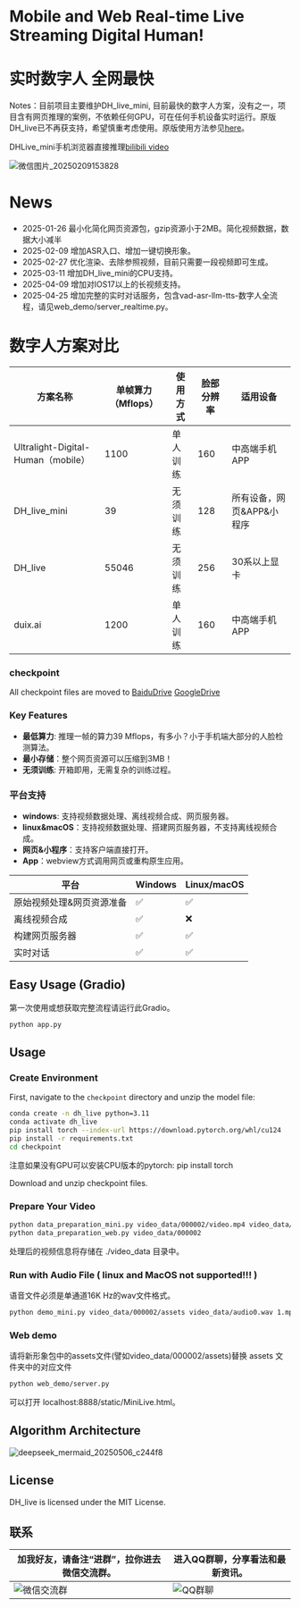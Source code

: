 # Mobile and Web Real-time Live Streaming Digital Human! 
# 实时数字人 全网最快
Notes：目前项目主要维护DH_live_mini, 目前最快的数字人方案，没有之一，项目含有网页推理的案例，不依赖任何GPU，可在任何手机设备实时运行。原版DH_live已不再获支持，希望慎重考虑使用。原版使用方法参见[here](https://github.com/kleinlee/DH_live/blob/main/README_DH_live.md)。

DHLive_mini手机浏览器直接推理[bilibili video](https://www.bilibili.com/video/BV1UgFFeKEpp)

![微信图片_20250209153828](https://github.com/user-attachments/assets/32650fac-3885-4c98-886f-66258ef891a7)


# News
- 2025-01-26 最小化简化网页资源包，gzip资源小于2MB。简化视频数据，数据大小减半
- 2025-02-09 增加ASR入口、增加一键切换形象。
- 2025-02-27 优化渲染、去除参照视频，目前只需要一段视频即可生成。
- 2025-03-11 增加DH_live_mini的CPU支持。
- 2025-04-09 增加对IOS17以上的长视频支持。
- 2025-04-25 增加完整的实时对话服务，包含vad-asr-llm-tts-数字人全流程，请见web_demo/server_realtime.py。

# 数字人方案对比

| 方案名称                     | 单帧算力（Mflops） | 使用方式   | 脸部分辨率 | 适用设备                           |
|------------------------------|-------------------|------------|------------|------------------------------------|
| Ultralight-Digital-Human（mobile） | 1100              | 单人训练   | 160        | 中高端手机APP                      |
| DH_live_mini                  | 39                | 无须训练   | 128        | 所有设备，网页&APP&小程序          |
| DH_live                       | 55046            | 无须训练   | 256        | 30系以上显卡                       |
| duix.ai                      | 1200             | 单人训练   | 160        | 中高端手机APP                      |

### checkpoint
All checkpoint files are moved to [BaiduDrive](https://pan.baidu.com/s/1jH3WrIAfwI3U5awtnt9KPQ?pwd=ynd7)
[GoogleDrive](https://drive.google.com/drive/folders/1az5WEWOFmh0_yrF3I9DEyctMyjPolo8V?usp=sharing)

### Key Features
- **最低算力**: 推理一帧的算力39 Mflops，有多小？小于手机端大部分的人脸检测算法。
- **最小存储**：整个网页资源可以压缩到3MB！
- **无须训练**: 开箱即用，无需复杂的训练过程。
  
### 平台支持
- **windows**: 支持视频数据处理、离线视频合成、网页服务器。
- **linux&macOS**：支持视频数据处理、搭建网页服务器，不支持离线视频合成。
- **网页&小程序**：支持客户端直接打开。
- **App**：webview方式调用网页或重构原生应用。


| 平台            | Windows       | Linux/macOS |
|---------------|---------------|-------------|
| 原始视频处理&网页资源准备 | ✅             | ✅           |
| 离线视频合成        | ✅             | ❌           |   
| 构建网页服务器       | ✅             | ✅         | 
| 实时对话          | ✅             | ✅           |

## Easy Usage (Gradio)
第一次使用或想获取完整流程请运行此Gradio。
```bash
python app.py
```

## Usage

### Create Environment
First, navigate to the `checkpoint` directory and unzip the model file:
```bash
conda create -n dh_live python=3.11
conda activate dh_live
pip install torch --index-url https://download.pytorch.org/whl/cu124
pip install -r requirements.txt
cd checkpoint
```
注意如果没有GPU可以安装CPU版本的pytorch:  pip install torch

Download and unzip checkpoint files.
### Prepare Your Video
```bash
python data_preparation_mini.py video_data/000002/video.mp4 video_data/000002
python data_preparation_web.py video_data/000002
```
处理后的视频信息将存储在 ./video_data 目录中。
### Run with Audio File ( linux and MacOS not supported!!! )
语音文件必须是单通道16K Hz的wav文件格式。
```bash
python demo_mini.py video_data/000002/assets video_data/audio0.wav 1.mp4
```
### Web demo
请将新形象包中的assets文件(譬如video_data/000002/assets)替换 assets 文件夹中的对应文件
```bash
python web_demo/server.py
```
可以打开 localhost:8888/static/MiniLive.html。
## Algorithm Architecture
![deepseek_mermaid_20250506_c244f8](https://github.com/user-attachments/assets/548f65aa-3ede-4657-bf4e-56b3c93272bb)

## License
DH_live is licensed under the MIT License.

## 联系
|  加我好友，请备注“进群”，拉你进去微信交流群。| 进入QQ群聊，分享看法和最新资讯。                                                                        |
|-------------------|------------------------------------------------------------------------------------------|
| ![微信交流群](https://github.com/user-attachments/assets/b1f24ebb-153b-44b1-b522-14f765154110) | ![QQ群聊](https://github.com/user-attachments/assets/29bfef3f-438a-4b9f-ba09-e1926d1669cb) |
